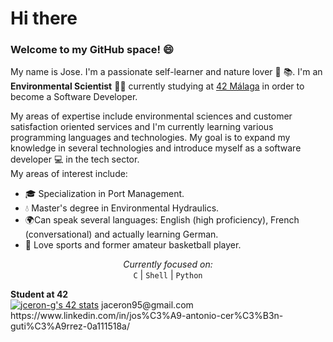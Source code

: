 # Hi there 
### Welcome to my GitHub space! 😄
My name is Jose. I'm a passionate self-learner and nature lover 🌲 📚. I'm an **Environmental Scientist** 🐢🌻 currently studying at [42 Málaga](https://www.42malaga.com/) in order to become a Software Developer.

My areas of expertise include environmental sciences and customer satisfaction oriented services and I'm currently learning various programming languages and technologies. My goal is to expand my knowledge in several technologies and introduce myself as a software developer 💻 in the tech sector.
<br />
My areas of interest include:

* 🎓 Specialization in Port Management.
* 💧 Master's degree in Environmental Hydraulics.
* 🌍Can speak several languages: English (high proficiency), French (conversational) and actually learning German.
* 🏀 Love sports and former amateur basketball player.
<p align="center">
<i> Currently focused on: </i> <br />
<code>C</code> | <code>Shell</code> | <code>Python</code>
  <summary> <b>Student at 42</b> </summary>
<a href="https://github.com/oakoudad/badge42"><img src="https://badge.mediaplus.ma/darkblue/jceron-g?1337Badge=off&UM6P=off" alt="jceron-g's 42 stats" /></a>
<a* You can contact me at: /></a>
jaceron95@gmail.com
https://www.linkedin.com/in/jos%C3%A9-antonio-cer%C3%B3n-guti%C3%A9rrez-0a111518a/
